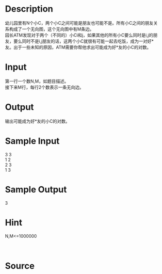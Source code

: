 
# Description

<div class="content"><div>幼儿园里有N个小C，两个小C之间可能是朋友也可能不是。所有小C之间的朋友关系构成了一个无向图，这个无向图中有M条边。</div>
<div>园长ATM发现对于两个（不同的）小Ci和j，如果其他的所有小C要么同时是i,j的朋友，要么同时不是i,j朋友的话，这两个小C就很有可能一起去吃饭，成为一对好*友。出于一些未知的原因，ATM需要你帮他求出可能成为好*友的小C的对数。</div>
<p></p></div>

# Input

<div class="content"><div>第一行一个数N,M，如题目描述。</div>
<div>接下来M行，每行2个数表示一条无向边。</div>
<p></p></div>

# Output

<div class="content"><div>输出可能成为好*友的小C的对数。</div>
<p></p></div>

# Sample Input

<div class="content"><span class="sampledata">3 3<br/>
1 2<br/>
2 3<br/>
1 3</span></div>

# Sample Output

<div class="content"><span class="sampledata">3</span></div>

# Hint

<div class="content"><p></p><div>N,M&lt;=1000000</div><br/>
<div></div><br/>
<p></p><p></p></div>

# Source

<div class="content"><p><a href="problemset.php?search="></a></p></div>

